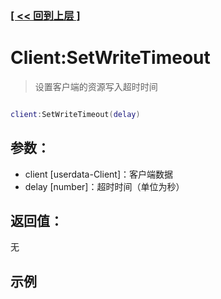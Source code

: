### [[ << 回到上层 ]](README.md)

# Client:SetWriteTimeout

> 设置客户端的资源写入超时时间

```lua

client:SetWriteTimeout(delay)

```

## 参数：

+ client [userdata-Client]：客户端数据
+ delay [number]：超时时间（单位为秒）

## 返回值：

无

## 示例

```lua

```